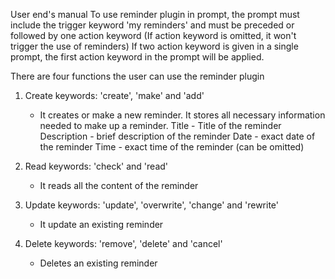 
User end's manual
To use reminder plugin in prompt, the prompt must include the trigger keyword 'my reminders'
and must be preceded or followed by one action keyword (If action keyword is omitted, it won't trigger the use of reminders)
If two action keyword is given in a single prompt, the first action keyword in the prompt will be applied.

There are four functions the user can use the reminder plugin
1. Create 
    keywords: 'create', 'make' and 'add'
    - It creates or make a new reminder. It stores all necessary information needed to make up a reminder.
        Title - Title of the reminder
        Description - brief description of the reminder
        Date - exact date of the reminder
        Time - exact time of the reminder (can be omitted)
    

2. Read
    keywords: 'check' and 'read'
    - It reads all the content of the reminder

3. Update
    keywords: 'update', 'overwrite', 'change' and 'rewrite'
    - It update an existing reminder

4. Delete
    keywords: 'remove', 'delete' and 'cancel'
    - Deletes an existing reminder


